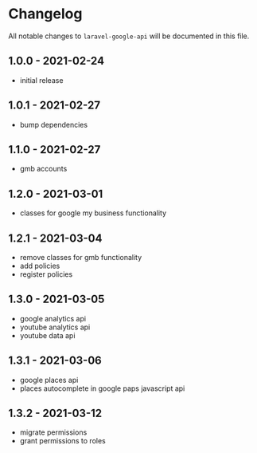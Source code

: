 # Changelog

All notable changes to `laravel-google-api` will be documented in this file.

## 1.0.0 - 2021-02-24

- initial release

## 1.0.1 - 2021-02-27

- bump dependencies

## 1.1.0 - 2021-02-27

- gmb accounts

## 1.2.0 - 2021-03-01

- classes for google my business functionality

## 1.2.1 - 2021-03-04

- remove classes for gmb functionality
- add policies
- register policies

## 1.3.0 - 2021-03-05

- google analytics api
- youtube analytics api
- youtube data api

## 1.3.1 - 2021-03-06

- google places api
- places autocomplete in google paps javascript api

## 1.3.2 - 2021-03-12

- migrate permissions
- grant permissions to roles
